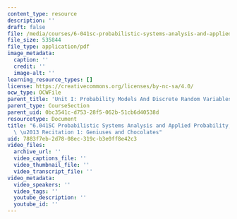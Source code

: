 ```yaml
---
content_type: resource
description: ''
draft: false
file: /media/courses/6-041sc-probabilistic-systems-analysis-and-applied-probability-fall-2013/7883f7eb2d7808ec319cb3e0ff8e42c3_MIT6_041SCF13_Geniuses_and_Chocolates_300k.pdf
file_size: 535844
file_type: application/pdf
image_metadata:
  caption: ''
  credit: ''
  image-alt: ''
learning_resource_types: []
license: https://creativecommons.org/licenses/by-nc-sa/4.0/
ocw_type: OCWFile
parent_title: 'Unit I: Probability Models And Discrete Random Variables '
parent_type: CourseSection
parent_uid: 0bc3541c-d753-28f5-062b-51cb6d40538d
resourcetype: Document
title: "6.041SC Probabilistic Systems Analysis and Applied Probability, Fall 2013Transcript\
  \ \u2013 Recitation 1: Geniuses and Chocolates"
uid: 7883f7eb-2d78-08ec-319c-b3e0ff8e42c3
video_files:
  archive_url: ''
  video_captions_file: ''
  video_thumbnail_file: ''
  video_transcript_file: ''
video_metadata:
  video_speakers: ''
  video_tags: ''
  youtube_description: ''
  youtube_id: ''
---
```


